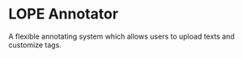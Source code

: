 # LOPE Annotator

A flexible annotating system which allows users to upload texts and customize tags.


